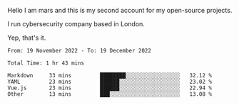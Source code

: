 Hello
I am mars and this is my second account for my open-source projects.

I run cybersecurity company based in London.

Yep, that's it.

<!--START_SECTION:waka-->

```text
From: 19 November 2022 - To: 19 December 2022

Total Time: 1 hr 43 mins

Markdown     33 mins         ████████░░░░░░░░░░░░░░░░░   32.12 %
YAML         23 mins         ██████░░░░░░░░░░░░░░░░░░░   23.02 %
Vue.js       23 mins         ██████░░░░░░░░░░░░░░░░░░░   22.94 %
Other        13 mins         ███░░░░░░░░░░░░░░░░░░░░░░   13.08 %
```

<!--END_SECTION:waka-->
